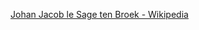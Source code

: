 ﻿[Johan Jacob le Sage ten Broek - Wikipedia](https://nl.wikipedia.org/wiki/Johan_Jacob_le_Sage_ten_Broek)